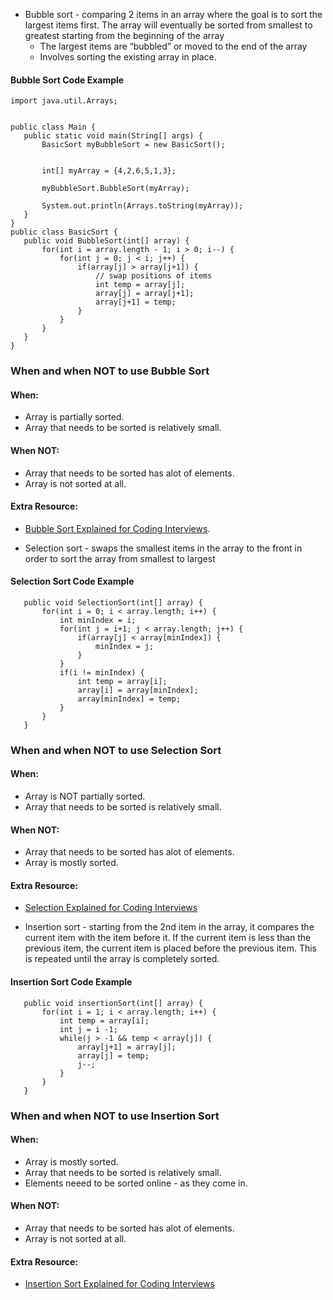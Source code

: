 * Bubble sort - comparing 2 items in an array where the goal is to sort the largest items first. The array will eventually be sorted from smallest to greatest starting from the beginning of the array  
   - The largest items are “bubbled” or moved to the end of the array  
   - Involves sorting the existing array in place. 
    
#### Bubble Sort Code Example  
```
import java.util.Arrays;


public class Main {
   public static void main(String[] args) {
       BasicSort myBubbleSort = new BasicSort();


       int[] myArray = {4,2,6,5,1,3};
      
       myBubbleSort.BubbleSort(myArray);
      
       System.out.println(Arrays.toString(myArray));
   }
}
public class BasicSort {
   public void BubbleSort(int[] array) {
       for(int i = array.length - 1; i > 0; i--) {
           for(int j = 0; j < i; j++) {
               if(array[j] > array[j+1]) {
                   // swap positions of items
                   int temp = array[j];
                   array[j] = array[j+1];
                   array[j+1] = temp;
               }
           }
       }
   }
}
```

### When and when NOT to use Bubble Sort  
#### When:  
- Array is partially sorted. 
- Array that needs to be sorted is relatively small. 

#### When NOT:
- Array that needs to be sorted has alot of elements. 
- Array is not sorted at all. 

#### Extra Resource:  
- [Bubble Sort Explained for Coding Interviews](https://www.acodersjourney.com/bubble-sort/.).  


  
* Selection sort - swaps the smallest items in the array to the front in order to sort the array from smallest to largest
#### Selection Sort Code Example 
```
   public void SelectionSort(int[] array) {
       for(int i = 0; i < array.length; i++) {
           int minIndex = i;
           for(int j = i+1; j < array.length; j++) {
               if(array[j] < array[minIndex]) {
                   minIndex = j;
               }
           }
           if(i != minIndex) {
               int temp = array[i];
               array[i] = array[minIndex];
               array[minIndex] = temp;
           }
       }
   }

```
### When and when NOT to use Selection Sort  
#### When:  
- Array is NOT partially sorted. 
- Array that needs to be sorted is relatively small. 

#### When NOT:
- Array that needs to be sorted has alot of elements. 
- Array is mostly sorted.  

#### Extra Resource:  
- [Selection Explained for Coding Interviews](https://www.acodersjourney.com/selection-sort/#:~:text=When%20the%20array%20is%20NOT,be%20sorted%20is%20relatively%20small)



* Insertion sort - starting from the 2nd item in the array, it compares the current item with the item before it. If the current item is less than the previous item, the current item is placed before the previous item. This is repeated until the array is completely sorted.  
#### Insertion Sort Code Example 
```
   public void insertionSort(int[] array) {
       for(int i = 1; i < array.length; i++) {
           int temp = array[i];
           int j = i -1;
           while(j > -1 && temp < array[j]) {
               array[j+1] = array[j];
               array[j] = temp;
               j--;
           }
       }
   }

```
### When and when NOT to use Insertion Sort  
#### When:  
- Array is mostly sorted. 
- Array that needs to be sorted is relatively small. 
- Elements neeed to be sorted online - as they come in. 

#### When NOT:
- Array that needs to be sorted has alot of elements. 
- Array is not sorted at all. 

#### Extra Resource:  
- [Insertion Sort Explained for Coding Interviews](https://www.acodersjourney.com/insertion-sort/)    
